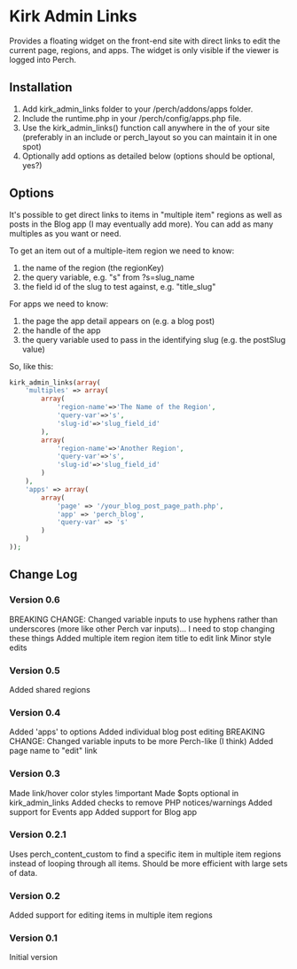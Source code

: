 # Kirk Admin Links

Provides a floating widget on the front-end site with direct links to edit the current page, regions, and apps. The widget is only visible if the viewer is logged into Perch.

## Installation

1. Add kirk_admin_links folder to your /perch/addons/apps folder.
2. Include the runtime.php in your /perch/config/apps.php file.
3. Use the kirk_admin_links() function call anywhere in the <body> of your site (preferably in an include or perch_layout so you can maintain it in one spot)
4. Optionally add options as detailed below (options should be optional, yes?)

## Options

It's possible to get direct links to items in "multiple item" regions as well as posts in the Blog app (I may eventually add more). You can add as many multiples as you want or need.

To get an item out of a multiple-item region we need to know:

1. the name of the region (the regionKey)
2. the query variable, e.g. "s" from ?s=slug_name
3. the field id of the slug to test against, e.g. "title_slug"

For apps we need to know:

1. the page the app detail appears on (e.g. a blog post)
2. the handle of the app
3. the query variable used to pass in the identifying slug (e.g. the postSlug value)

So, like this:
```php
kirk_admin_links(array(
	'multiples' => array(
		array(
			'region-name'=>'The Name of the Region',
			'query-var'=>'s',
			'slug-id'=>'slug_field_id'
		),
		array(
			'region-name'=>'Another Region',
			'query-var'=>'s',
			'slug-id'=>'slug_field_id'
		)
	),
	'apps' => array(
		array(
			'page' => '/your_blog_post_page_path.php',
			'app' => 'perch_blog',
			'query-var' => 's'
		)
	)
));
```

## Change Log

### Version 0.6

BREAKING CHANGE: Changed variable inputs to use hyphens rather than underscores (more like other Perch var inputs)... I need to stop changing these things
Added multiple item region item title to edit link
Minor style edits

### Version 0.5

Added shared regions

### Version 0.4

Added 'apps' to options
Added individual blog post editing
BREAKING CHANGE: Changed variable inputs to be more Perch-like (I think)
Added page name to "edit" link

### Version 0.3

Made link/hover color styles !important
Made $opts optional in kirk_admin_links
Added checks to remove PHP notices/warnings
Added support for Events app
Added support for Blog app

### Version 0.2.1

Uses perch_content_custom to find a specific item in multiple item regions instead of looping through all items. Should be more efficient with large sets of data.

### Version 0.2

Added support for editing items in multiple item regions

### Version 0.1

Initial version
